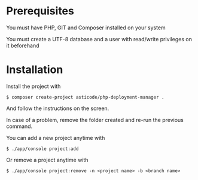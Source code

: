 # Prerequisites

You must have PHP, GIT and Composer installed on your system

You must create a UTF-8 database and a user with read/write privileges on it beforehand

# Installation

Install the project with

    $ composer create-project asticode/php-deployment-manager .
    
And follow the instructions on the screen.

In case of a problem, remove the folder created and re-run the previous command.
    
You can add a new project anytime with

    $ ./app/console project:add
    
Or remove a project anytime with

    $ ./app/console project:remove -n <project name> -b <branch name>
